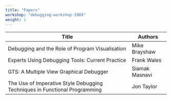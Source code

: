 ```yaml
---
title: "Papers"
workshop: "debugging-workshop-1989"
weight: 1
---
```


|Title|Authors|
|--- |--- |
|Debugging and the Role of Program Visualisation|Mike  Brayshaw|
|Experts Using Debugging Tools: Current Practice|Frank  Wales|
|GTS: A Multiple View Graphical Debugger|Siamak  Masnavi|
|The Use of Imperative Style Debugging Techniques in Functional Programming|Jon  Taylor|
